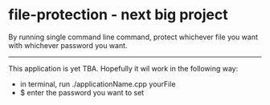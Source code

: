 # file-protection - next big project

By running single command line command, protect whichever file you want with whichever password you want.

<hr>

This application is yet TBA.
Hopefully it wil work in the following way:
- in terminal, run ./applicationName.cpp yourFile
- $ enter the password you want to set
